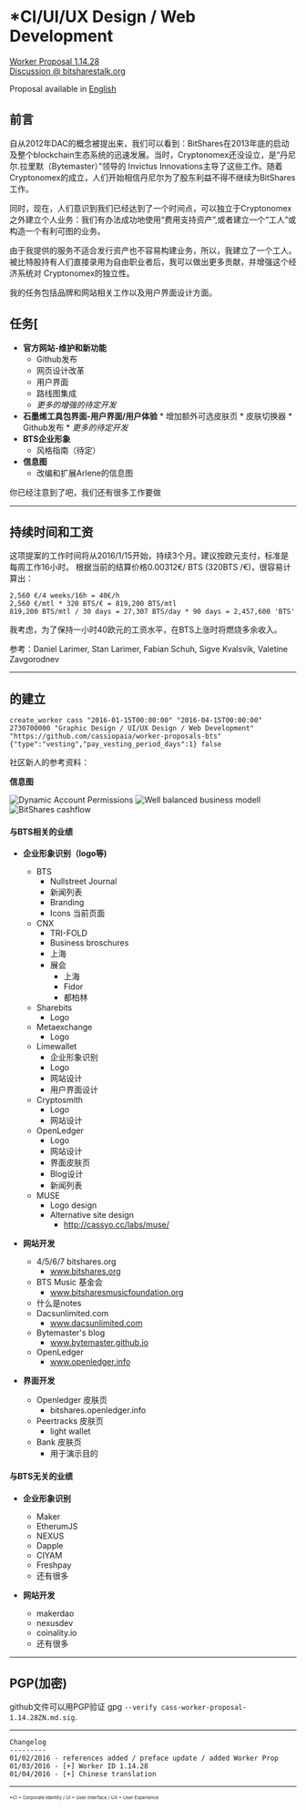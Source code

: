 *CI/UI/UX Design / Web Development
==================================================
<a href="http://cryptofresh.com/workers" target="_blank" >Worker Proposal 1.14.28</a><br>
<a href="https://bitsharestalk.org/index.php/topic,20856.msg269530.html#msg269530" target="_blank" >Discussion @ bitsharestalk.org</a>


Proposal available in <a href="https://github.com/cassiopaia/worker-proposals-bts/blob/master/cass-worker-proposal-1.14.28-EN.md">English</a>


前言
-------

自从2012年DAC的概念被提出来，我们可以看到：BitShares在2013年底的启动及整个blockchain生态系统的迅速发展。当时，Cryptonomex还没设立，是“丹尼尔.拉里默（Bytemaster）”领导的 Invictus Innovations主导了这些工作。随着Cryptonomex的成立，人们开始相信丹尼尔为了股东利益不得不继续为BitShares工作。

同时，现在，人们意识到我们已经达到了一个时间点，可以独立于Cryptonomex之外建立个人业务：我们有办法成功地使用“费用支持资产”,或者建立一个“工人”或构造一个有利可图的业务。

由于我提供的服务不适合发行资产也不容易构建业务，所以，我建立了一个工人。被比特股持有人们直接录用为自由职业者后，我可以做出更多贡献，并增强这个经济系统对 Cryptonomex的独立性。

我的任务包括品牌和网站相关工作以及用户界面设计方面。


任务[
-----


* **官方网站-维护和新功能**
    * Github发布
    * 网页设计改革
    * 用户界面
    * 路线图集成
    * *更多的增强的待定开发*
* **石墨烯工具包界面-用户界面/用户体验**
      * 增加额外可选皮肤页
      * 皮肤切换器
      * Github发布
      * *更多的待定开发*
* **BTS企业形象**
    * 风格指南（待定）
* **信息图**
    * 改编和扩展Arlene的信息图      

你已经注意到了吧，我们还有很多工作要做

---

持续时间和工资
-------------------

这项提案的工作时间将从2016/1/15开始，持续3个月。建议按欧元支付，标准是每周工作16小时。
根据当前的结算价格0.00312€/ BTS (320BTS /€)，很容易计算出：

    2,560 €/4 weeks/16h = 40€/h
    2,560 €/mtl * 320 BTS/€ = 819,200 BTS/mtl
    819,200 BTS/mtl / 30 days = 27,307 BTS/day * 90 days = 2,457,600 'BTS'

我考虑，为了保持一小时40欧元的工资水平，在BTS上涨时将燃烧多余收入。

参考：Daniel Larimer, Stan Larimer, Fabian Schuh, Sigve Kvalsvik, Valetine Zavgorodnev

---


的建立
---------------

    create_worker cass "2016-01-15T00:00:00" "2016-04-15T00:00:00" 2730700000 "Graphic Design / UI/UX Design / Web Development" "https://github.com/cassiopaia/worker-proposals-bts" {"type":"vesting","pay_vesting_period_days":1} false

社区新人的参考资料：

**信息图**

![Dynamic Account Permissions](https://bitshares.org/images/dynamic-accounts.png)
![Well balanced business modell](https://bitshares.org/images/wellbalanced.svg)
![BitShares cashflow](https://bitshares.org/images/cashflow.png)


#### 与BTS相关的业绩

* **企业形象识别（logo等)**
   * BTS
      * Nullstreet Journal
      * 新闻列表
      * Branding
      * Icons 当前页面
   * CNX
      * TRI-FOLD
      * Business broschures
      * 上海
      * 展会
         *  上海
         *  Fidor
         *  都柏林
   * Sharebits
      * Logo
   * Metaexchange
      * Logo
   * Limewallet
      * 企业形象识别
      * Logo
      * 网站设计
      * 用户界面设计
   * Cryptosmith
      *  Logo
      *  网站设计
   * OpenLedger
      * Logo
      * 网站设计
      * 界面皮肤页
      * Blog设计
      * 新闻列表
   * MUSE
      * Logo design
      * Alternative site design
         * http://cassyo.cc/labs/muse/   

* **网站开发**
   * 4/5/6/7 bitshares.org
      *  www.bitshares.org
   * BTS Music 基金会
      *   www.bitsharesmusicfoundation.org
   * 什么是notes
   * Dacsunlimited.com
      * www.dacsunlimited.com
   * Bytemaster's blog
      * www.bytemaster.github.io
   * OpenLedger
      * www.openledger.info


* **界面开发**
   * Openledger 皮肤页
      * bitshares.openledger.info
   * Peertracks 皮肤页
      * light wallet
   * Bank 皮肤页
      * 用于演示目的

#### 与BTS无关的业绩

* **企业形象识别**
   * Maker
   * EtherumJS
   * NEXUS
   * Dapple
   * CIYAM
   * Freshpay
   * 还有很多

* **网站开发**
   * makerdao
   * nexusdev
   * coinality.io
   * 还有很多



---------

PGP(加密)
---------
github文件可以用PGP验证 gpg `--verify cass-worker-proposal-1.14.28ZN.md.sig`.

---------
```
Changelog
---------
01/02/2016 - references added / preface update / added Worker Prop
01/03/2016 - [+] Worker ID 1.14.28
01/04/2016 - [+] Chinese translation
```
---------
<div style="font-size: 8px">*CI = Corporate Identity / UI = User Interface / UX = User Experience</div>
